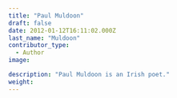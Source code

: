 ```yaml
---
title: "Paul Muldoon"
draft: false
date: 2012-01-12T16:11:02.000Z
last_name: "Muldoon"
contributor_type:
  - Author
image:

description: "Paul Muldoon is an Irish poet."
weight:
---
```


